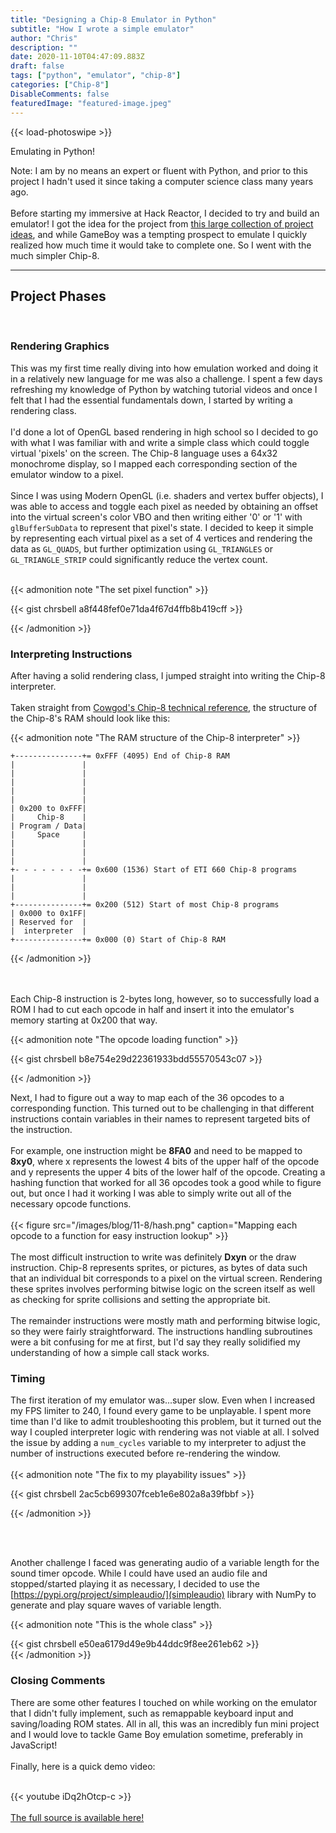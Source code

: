 ```yaml
---
title: "Designing a Chip-8 Emulator in Python"
subtitle: "How I wrote a simple emulator"
author: "Chris"
description: ""
date: 2020-11-10T04:47:09.883Z
draft: false
tags: ["python", "emulator", "chip-8"]
categories: ["Chip-8"]
DisableComments: false
featuredImage: "featured-image.jpeg"
---
```


{{< load-photoswipe >}}

Emulating in Python!<!--more--></br>

Note: I am by no means an expert or fluent with Python, and prior to this project I hadn't used it since taking a computer science class many years ago.
</br></br>
Before starting my immersive at Hack Reactor, I decided to try and build an emulator! <!--more-->I got the idea for the project from [this large collection of project ideas](https://github.com/danistefanovic/build-your-own-x), and while GameBoy was a tempting prospect to emulate I quickly realized how much time it would take to complete one. So I went with the much simpler Chip-8.
</br>

---

## Project Phases

</br>

### Rendering Graphics

This was my first time really diving into how emulation worked and doing it in a relatively new language for me was also a challenge. I spent a few days refreshing my knowledge of Python by watching tutorial videos and once I felt that I had the essential fundamentals down, I started by writing a rendering class.
</br></br>
I'd done a lot of OpenGL based rendering in high school so I decided to go with what I was familiar with and write a simple class which could toggle virtual 'pixels' on the screen. The Chip-8 language uses a 64x32 monochrome display, so I mapped each corresponding section of the emulator window to a pixel.
</br></br>
Since I was using Modern OpenGL (i.e. shaders and vertex buffer objects), I was able to access and toggle each pixel as needed by obtaining an offset into the virtual screen's color VBO and then writing either '0' or '1' with `glBufferSubData` to represent that pixel's state.
I decided to keep it simple by representing each virtual pixel as a set of 4 vertices and rendering the data as `GL_QUADS`, but further optimization using `GL_TRIANGLES` or `GL_TRIANGLE_STRIP` could significantly reduce the vertex count.
</br></br>

</div>

{{< admonition note "The set pixel function" >}}

{{< gist chrsbell a8f448fef0e71da4f67d4ffb8b419cff >}}

{{< /admonition >}}

### Interpreting Instructions

After having a solid rendering class, I jumped straight into writing the Chip-8 interpreter.
<br/></br>
Taken straight from [Cowgod's Chip-8 technical reference](http://devernay.free.fr/hacks/chip8/C8TECH10.HTM), the structure of the Chip-8's RAM should look like this:

{{< admonition note "The RAM structure of the Chip-8 interpreter" >}}

```
+---------------+= 0xFFF (4095) End of Chip-8 RAM
|               |
|               |
|               |
|               |
|               |
| 0x200 to 0xFFF|
|     Chip-8    |
| Program / Data|
|     Space     |
|               |
|               |
|               |
+- - - - - - - -+= 0x600 (1536) Start of ETI 660 Chip-8 programs
|               |
|               |
|               |
+---------------+= 0x200 (512) Start of most Chip-8 programs
| 0x000 to 0x1FF|
| Reserved for  |
|  interpreter  |
+---------------+= 0x000 (0) Start of Chip-8 RAM
```

{{< /admonition >}}

</br></br>
Each Chip-8 instruction is 2-bytes long, however, so to successfully load a ROM I had to cut each opcode in half and insert it into the emulator's memory starting at 0x200 that way.

{{< admonition note "The opcode loading function" >}}

{{< gist chrsbell b8e754e29d22361933bdd55570543c07 >}}

{{< /admonition >}}

Next, I had to figure out a way to map each of the 36 opcodes to a corresponding function. This turned out to be challenging in that different instructions contain variables in their names to represent targeted bits of the instruction.
</br></br>
For example, one instruction might be **8FA0** and need to be mapped to **8xy0**, where x represents the lowest 4 bits of the upper half of the opcode and y represents the upper 4 bits of the lower half of the opcode. Creating a hashing function that worked for all 36 opcodes took a good while to figure out, but once I had it working I was able to simply write out all of the necessary opcode functions.
</br></br>
{{< figure src="/images/blog/11-8/hash.png" caption="Mapping each opcode to a function for easy instruction lookup" >}}
</br></br>
The most difficult instruction to write was definitely **Dxyn** or the draw instruction. Chip-8 represents sprites, or pictures, as bytes of data such that an individual bit corresponds to a pixel on the virtual screen. Rendering these sprites involves performing bitwise logic on the screen itself as well as checking for sprite collisions and setting the appropriate bit.
</br></br>
The remainder instructions were mostly math and performing bitwise logic, so they were fairly straightforward. The instructions handling subroutines were a bit confusing for me at first, but I'd say they really solidified my understanding of how a simple call stack works.

### Timing

The first iteration of my emulator was...super slow. Even when I increased my FPS limiter to 240, I found every game to be unplayable. I spent more time than I'd like to admit troubleshooting this problem, but it turned out the way I coupled interpreter logic with rendering was not viable at all. I solved the issue by adding a `num_cycles` variable to my interpreter to adjust the number of instructions executed before re-rendering the window.
</br></br>
{{< admonition note "The fix to my playability issues" >}}

{{< gist chrsbell 2ac5cb699307fceb1e6e802a8a39fbbf >}}

{{< /admonition >}}

</br></br>

Another challenge I faced was generating audio of a variable length for the sound timer opcode. While I could have used an audio file and stopped/started playing it as necessary, I decided to use the [https://pypi.org/project/simpleaudio/](simpleaudio) library with NumPy to generate and play square waves of variable length.

{{< admonition note "This is the whole class" >}}

</div>
{{< gist chrsbell e50ea6179d49e9b44ddc9f8ee261eb62 >}}
<div>
{{< /admonition >}}

### Closing Comments

There are some other features I touched on while working on the emulator that I didn't fully implement, such as remappable keyboard input and saving/loading ROM states. All in all, this was an incredibly fun mini project and I would love to tackle Game Boy emulation sometime, preferably in JavaScript!
</br></br>
Finally, here is a quick demo video:
</br></br>

{{< youtube iDq2hOtcp-c >}}
</br></br>
[The full source is available here!](https://github.com/chrsbell/Chip8Emulator)

